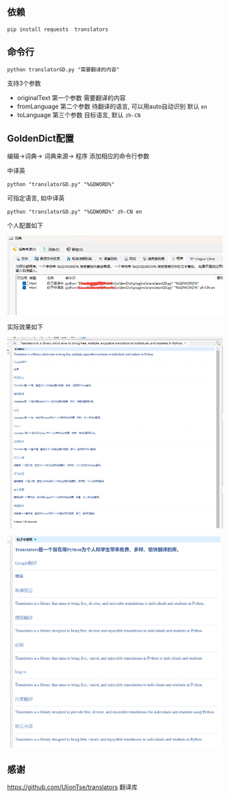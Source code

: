 ## 依赖

```
pip install requests  translators
```

## 命令行

```
python translatorGD.py "需要翻译的内容"
```

支持3个参数

- originalText  第一个参数  需要翻译的内容
- fromLanguage 第二个参数 待翻译的语言, 可以用auto自动识别 默认 `en`
- toLanguage  第三个参数 目标语言, 默认 `zh-CN`

## GoldenDict配置

编辑->词典-> 词典来源-> 程序  添加相应的命令行参数

中译英

```
python "translatorGD.py" "%GDWORD%"
```

可指定语言, 如中译英

```
python "translatorGD.py" "%GDWORD%" zh-CN en
```

个人配置如下

![image-20230704104936875](image-20230704104936875.png)



实际效果如下

![image-20230704105602906](image-20230704105602906.png)

![image-20230704105727679](image-20230704105727679.png)

## 感谢

https://github.com/UlionTse/translators 翻译库